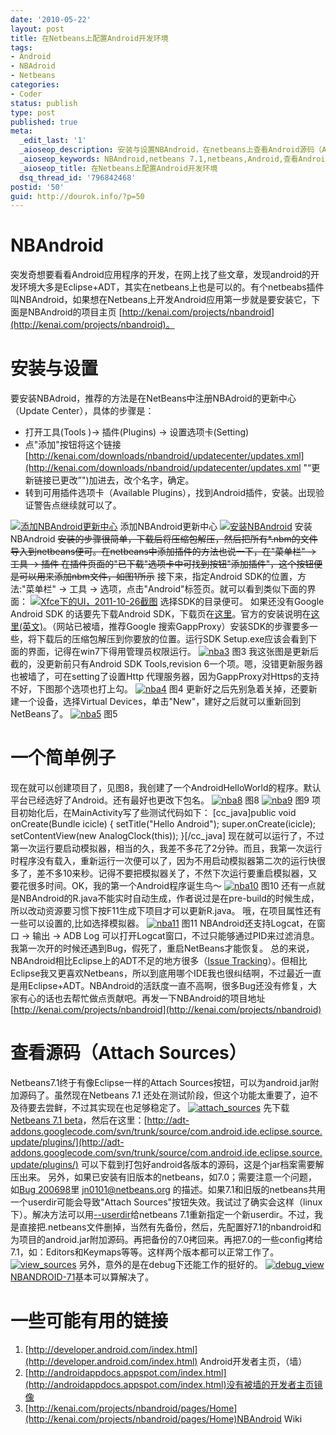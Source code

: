 ```yaml
---
date: '2010-05-22'
layout: post
title: 在Netbeans上配置Android开发环境
tags:
- Android
- NBAdroid
- Netbeans
categories:
- Coder
status: publish
type: post
published: true
meta:
  _edit_last: '1'
  _aioseop_description: 安装与设置NBAndroid，在netbeans上查看Android源码（Attach Sources）
  _aioseop_keywords: NBAndroid,netbeans 7.1,netbeans,Android,查看Android源码,Attach Sources
  _aioseop_title: 在Netbeans上配置Android开发环境
  dsq_thread_id: '796842468'
postid: '50'
guid: http://dourok.info/?p=50
---
```

NBAndroid
=========

突发奇想要看看Android应用程序的开发，在网上找了些文章，发现android的开发环境大多是Eclipse+ADT，其实在netbeans上也是可以的。有个netbeabs插件叫NBAndroid，如果想在Netbeans上开发Android应用第一步就是要安装它，下面是NBAndroid的项目主页
[http://kenai.com/projects/nbandroid](http://kenai.com/projects/nbandroid)。

安装与设置
==========

要安装NBAdroid，推荐的方法是在NetBeans中注册NBAdroid的更新中心（Update
Center），具体的步骤是：

-   打开工具(Tools )-\> 插件(Plugins) -\> 设置选项卡(Setting)
-   点"添加"按钮将这个链接[http://kenai.com/downloads/nbandroid/updatecenter/updates.xml](http://kenai.com/downloads/nbandroid/updatecenter/updates.xml "“更新链接已更改”")加进去，改个名字，确定。
-   转到可用插件选项卡（Available
    Plugins），找到Android插件，安装。出现验证警告点继续就可以了。

[![](http://dourok.info/wp-content/uploads/2010/05/11.png "添加NBAndroid更新中心")](http://dourok.info/wp-content/uploads/2010/05/11.png)
添加NBAndroid更新中心
[![](http://dourok.info/wp-content/uploads/2010/05/21.png "安装NBAndroid")](http://dourok.info/wp-content/uploads/2010/05/21.png)
安装NBAndroid
~~安装的步骤很简单，下载后将压缩包解压，然后把所有\*.nbm的文件导入到netbeans便可。在netbeans中添加插件的方法也说一下，在"菜单栏"
-\> 工具 -\> 插件
在插件页面的"已下载"选项卡中可找到按钮"添加插件"，这个按钮便是可以用来添加nbm文件，如图1所示~~
接下来，指定Android SDK的位置，方法:"菜单栏" -\> 工具 -\>
选项，点击"Android"标签页。就可以看到类似下面的界面：
[![](http://dourok.info/wp-content/uploads/2010/05/android_tab.png "Xfce下的UI，2011-10-26截图")](http://dourok.info/wp-content/uploads/2010/05/android_tab.png)
选择SDK的目录便可。 如果还没有Google Android SDK 的话要先下载Android
SDK，下载页在[这里](http://developer.android.com/sdk/index.html)。官方的安装说明在[这里(英文)](http://developer.android.com/sdk/installing.html)。（网站已被墙，推荐Google
搜索GappProxy）安装SDK的步骤要多一些，将下载后的压缩包解压到你要放的位置。运行SDK
Setup.exe应该会看到下面的界面，记得在win7下得用管理员权限运行。
[![](http://dourok.info/wp-content/uploads/2010/05/nba3.png "nba3")](http://dourok.info/wp-content/uploads/2010/05/nba3.png)
图3 我这张图是更新后截的，没更新前只有Android SDK Tools,revision
6一个项。嗯，没错更新服务器也被墙了，可在setting了设置Http
代理服务器，因为GappProxy对Https的支持不好，下图那个选项也打上勾。
[![](http://dourok.info/wp-content/uploads/2010/05/nba4.png "nba4")](http://dourok.info/wp-content/uploads/2010/05/nba4.png)
图4 更新好之后先别急着关掉，还要新建一个设备，选择Virtual
Devices，单击"New"，建好之后就可以重新回到NetBeans了。
[![](http://dourok.info/wp-content/uploads/2010/05/nba5.png "nba5")](http://dourok.info/wp-content/uploads/2010/05/nba5.png)
图5

一个简单例子
============

现在就可以创建项目了，见图8，我创建了一个AndroidHelloWorld的程序。默认平台已经选好了Android。还有最好也更改下包名。
[![](http://dourok.info/wp-content/uploads/2010/05/nba8.png "nba8")](http://dourok.info/wp-content/uploads/2010/05/nba8.png)
图8
[![](http://dourok.info/wp-content/uploads/2010/05/nba9.png "nba9")](http://dourok.info/wp-content/uploads/2010/05/nba9.png)
图9 项目初始化后，在MainActivity写了些测试代码如下： [cc\_java]public void
onCreate(Bundle icicle) { setTitle("Hello Android");
super.onCreate(icicle); setContentView(new AnalogClock(this));
}[/cc\_java]
现在就可以运行了，不过第一次运行要启动模拟器，相当的久，我差不多花了2分钟。而且，我第一次运行时程序没有载入，重新运行一次便可以了，因为不用启动模拟器第二次的运行快很多了，差不多10来秒。记得不要把模拟器关了，不然下次运行要重启模拟器，又要花很多时间。OK，我的第一个Android程序诞生鸟～
[![](http://dourok.info/wp-content/uploads/2010/05/nba10.png "nba10")](http://dourok.info/wp-content/uploads/2010/05/nba10.png)
图10
还有一点就是NBAndroid的R.java不能实时自动生成，作者说过是在pre-build的时候生成，所以改动资源要习惯下按F11生成下项目才可以更新R.java。
哦，在项目属性还有一些可以设置的,比如选择模拟器。
[![](http://dourok.info/wp-content/uploads/2010/05/nba11.png "nba11")](http://dourok.info/wp-content/uploads/2010/05/nba11.png)
图11 NBAndroid还支持Logcat，在窗口 -\> 输出 -\> ADB Log
可以打开Logcat窗口，不过只能够通过PID来过滤消息。我第一次开的时候还遇到Bug，假死了，重启NetBeans才能恢复。
总的来说，NBAndroid相比Eclipse上的ADT不足的地方很多（[Issue
Tracking](http://kenai.com/jira/browse/NBANDROID)）。但相比Eclipse我又更喜欢Netbeans，所以到底用哪个IDE我也很纠结啊，不过最近一直是用Eclipse+ADT。NBAndroid的活跃度一直不高啊，很多Bug还没有修复，大家有心的话也去帮忙做点贡献吧。再发一下NBAndroid的项目地址[http://kenai.com/projects/nbandroid](http://kenai.com/projects/nbandroid)

查看源码（Attach Sources）
========================

Netbeans7.1终于有像Eclipse一样的Attach
Sources按钮，可以为android.jar附加源码了。虽然现在Netbeans 7.1
还处在测试阶段，但这个功能太重要了，迫不及待要去尝鲜，不过其实现在也足够稳定了。
[![](http://dourok.info/wp-content/uploads/2010/05/attach_sources.png "attach_sources")](http://dourok.info/wp-content/uploads/2010/05/attach_sources.png)
先下载[Netbeans 7.1
beta](http://netbeans.org/community/releases/71/)，然后在这里：[http://adt-addons.googlecode.com/svn/trunk/source/com.android.ide.eclipse.source.update/plugins/](http://adt-addons.googlecode.com/svn/trunk/source/com.android.ide.eclipse.source.update/plugins/)
可以下载到打包好android各版本的源码，这是个jar档案需要解压出来。
另外，如果已安装有旧版本的netbeans，如7.0；需要注意一个问题，如[Bug
200698](http://netbeans.org/bugzilla/show_bug.cgi?id=200698)里
jn0101@netbeans.org
的描述。如果7.1和旧版的netbeans共用一个userdir可能会导致"Attach
Sources"按钮失效。我试过了确实会这样（linux下）。解决方法可以用[--userdir](http://wiki.netbeans.org/FaqAlternateUserdir)给netbeans
7.1重新指定一个新userdir。不过，我是直接把.netbeans文件删掉，当然有先备份，然后，先配置好7.1的nbandroid和为项目的android.jar附加源码。再把备份的7.0拷回来。再把7.0的一些config拷给7.1，如：Editors和Keymaps等等。这样两个版本都可以正常工作了。
[![](http://dourok.info/wp-content/uploads/2010/05/view_sources.png "view_sources")](http://dourok.info/wp-content/uploads/2010/05/view_sources.png)
另外，意外的是在debug下还能工作的挺好的。
[![](http://dourok.info/wp-content/uploads/2010/05/debug_view.png "debug_view")](http://dourok.info/wp-content/uploads/2010/05/debug_view.png)
[NBANDROID-71](http://kenai.com/jira/browse/NBANDROID-71)基本可以算解决了。

一些可能有用的链接
==================

1.  [http://developer.android.com/index.html](http://developer.android.com/index.html)
    Android开发者主页，（墙）
2.  [http://androidappdocs.appspot.com/index.html](http://androidappdocs.appspot.com/index.html)没有被墙的开发者主页镜像
3.  [http://kenai.com/projects/nbandroid/pages/Home](http://kenai.com/projects/nbandroid/pages/Home)NBAndroid
    Wiki
